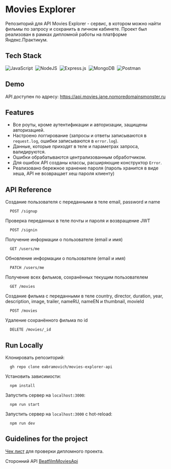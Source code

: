 # Movies Explorer

Репозиторий для API Movies Explorer - сервис, в котором можно найти фильмы по запросу и сохранить в личном кабинете. Проект был реализован в рамках дипломной работы на платформе Яндекс.Практикум.


## Tech Stack

![JavaScript](https://img.shields.io/badge/JavaScript-323330?style=for-the-badge&logo=javascript&logoColor=F7DF1E)&nbsp;
![NodeJS](https://img.shields.io/badge/node.js-6DA55F?style=for-the-badge&logo=node.js&logoColor=white)&nbsp;
![Express.js](https://img.shields.io/badge/express.js-%23404d59.svg?style=for-the-badge&logo=express&logoColor=%2361DAFB)&nbsp;
![MongoDB](https://img.shields.io/badge/MongoDB-%234ea94b.svg?style=for-the-badge&logo=mongodb&logoColor=white)&nbsp;
![Postman](https://img.shields.io/badge/Postman-FF6C37?style=for-the-badge&logo=postman&logoColor=white)&nbsp;

## Demo

API доступен по адресу:
https://api.movies.jane.nomoredomainsmonster.ru

## Features

- Все роуты, кроме аутентификации и авторизации, защищены авторизацией.
- Настроено логгирование (запросы и ответы записываются в `request.log`, ошибки записываются в `error.log`).
- Данные, которые приходят в теле и параметрах запроса, валидируются.
- Ошибки обрабатываются централизованным обработчиком.
- Для ошибок API созданы классы, расширяющие конструктор `Error`.
- Реализовано бережное хранение пароля (пароль хранится в виде хеша, API не возвращает хеш пароля клиенту)

## API Reference

Создание пользователя с переданными в теле
email, password и name

```
  POST /signup
```

Проверка переданных в теле почты и пароля
и возвращение JWT

```
  POST /signin
```

Получение информации о пользователе (email и имя)

```
  GET /users/me
```

Обновление информации о пользователе (email и имя)

```
  PATCH /users/me
```

Получение всех фильмов, сохранённых текущим  пользователем

```
  GET /movies
```

Создание фильма с переданными в теле
country, director, duration, year, description, image, trailer, nameRU, nameEN и thumbnail, movieId

```
  POST /movies
```

Удаление сохранённого фильма по id

```
  DELETE /movies/_id 
```

## Run Locally

Клонировать репозиторий:
```
  gh repo clone eabramovich/movies-explorer-api
```

Установить зависимости:

```
  npm install
```

Запустить сервер на `localhost:3000`:

```
  npm run start
```

Запустить сервер на `localhost:3000` с hot-reload:

```
  npm run dev
```
## Guidelines for the project

[Чек лист](https://code.s3.yandex.net/web-developer/static/new-program/web-diploma-criteria-2.0/index.html) для проверки дипломного проекта.

Сторонний API [BeatfilmMoviesApi](https://api.nomoreparties.co/beatfilm-movies)
